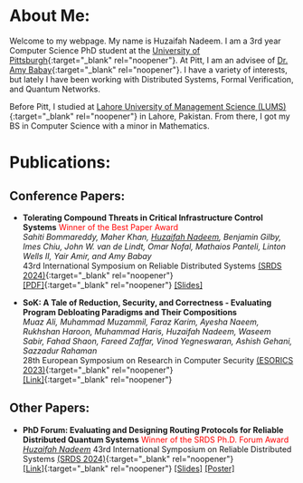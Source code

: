 # About Me:
Welcome to my webpage. My name is Huzaifah Nadeem. I am a 3rd year Computer Science PhD student at the [University of Pittsburgh](https://pitt.edu/){:target="_blank" rel="noopener"}. At Pitt, I am an advisee of [Dr. Amy Babay](https://sites.pitt.edu/~babay/){:target="_blank" rel="noopener"}. I have a variety of interests, but lately I have been working with Distributed Systems, Formal Verification, and Quantum Networks. 

Before Pitt, I studied at [Lahore University of Management Science (LUMS)](https://lums.edu.pk/){:target="_blank" rel="noopener"} in Lahore, Pakistan. From there, I got my BS in Computer Science with a minor in Mathematics.

# Publications:
## Conference Papers:
- **Tolerating Compound Threats in Critical Infrastructure Control Systems**<span style="color:red"> Winner of the Best Paper Award</span>   
_Sahiti Bommareddy, Maher Khan, <ins>Huzaifah Nadeem</ins>, Benjamin Gilby, Imes Chiu, John W. van de Lindt, Omar Nofal, Mathaios Panteli, Linton Wells II, Yair Amir, and Amy Babay_   
43rd International Symposium on Reliable Distributed Systems [(SRDS 2024)](https://srds-conference.org/){:target="_blank" rel="noopener"}   
[[PDF]](https://sites.pitt.edu/~babay/pubs/srds24_compoundThreats.pdf){:target="_blank" rel="noopener"} [[Slides]](files/SRDS2024/compound-threats-slides.pptx)

- **SoK: A Tale of Reduction, Security, and Correctness - Evaluating Program Debloating Paradigms and Their Compositions**   
_Muaz Ali, Muhammad Muzammil, Faraz Karim, Ayesha Naeem, Rukhshan Haroon, Muhammad Haris, </ins>Huzaifah Nadeem</ins>, Waseem Sabir, Fahad Shaon, Fareed Zaffar, Vinod Yegneswaran, Ashish Gehani, Sazzadur Rahaman_   
28th European Symposium on Research in Computer Security [(ESORICS 2023)](https://esorics2023.org/){:target="_blank" rel="noopener"}   
[[Link]](https://doi.org/10.1007/978-3-031-51482-1_12){:target="_blank" rel="noopener"}

## Other Papers:
- **PhD Forum: Evaluating and Designing Routing Protocols for Reliable Distributed Quantum Systems** <span style="color:red">Winner of the SRDS Ph.D. Forum Award</span>   
_<ins>Huzaifah Nadeem</ins>_
43rd International Symposium on Reliable Distributed Systems [(SRDS 2024)](https://srds-conference.org/){:target="_blank" rel="noopener"}   
[[Link]](https://ieeexplore-ieee-org.pitt.idm.oclc.org/xpl/conhome/1000628/all-proceedings){:target="_blank" rel="noopener"} [[Slides]](files/SRDS2024/phd-forum-slides.pptx) [[Poster]](files/SRDS2024/phd-forum-poster.pdf)